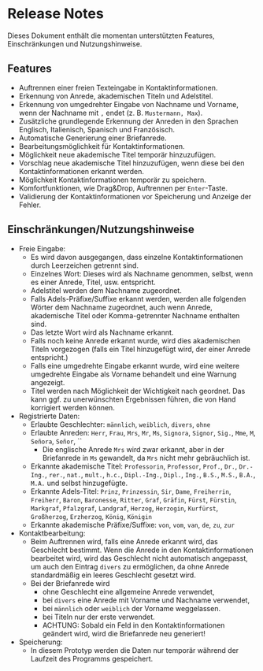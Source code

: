 # Release Notes

Dieses Dokument enthält die momentan unterstützten Features, Einschränkungen und Nutzungshinweise.

## Features
* Auftrennen einer freien Texteingabe in Kontaktinformationen.
* Erkennung von Anrede, akademischen Titeln und Adelstitel.
* Erkennung von umgedrehter Eingabe von Nachname und Vorname, wenn der Nachname mit `,` endet (z. B. `Mustermann, Max`).
* Zusätzliche grundlegende Erkennung der Anreden in den Sprachen Englisch, Italienisch, Spanisch und Französisch.
* Automatische Generierung einer Briefanrede.
* Bearbeitungsmöglichkeit für Kontaktinformationen.
* Möglichkeit neue akademische Titel temporär hinzuzufügen.
* Vorschlag neue akademische Titel hinzuzufügen, wenn diese bei den Kontaktinformationen erkannt werden.
* Möglichkeit Kontaktinformationen temporär zu speichern.
* Komfortfunktionen, wie Drag&Drop, Auftrennen per `Enter`-Taste.
* Validierung der Kontaktinformationen vor Speicherung und Anzeige der Fehler.

## Einschränkungen/Nutzungshinweise
* Freie Eingabe:
	* Es wird davon ausgegangen, dass einzelne Kontaktinformationen durch Leerzeichen getrennt sind.
	* Einzelnes Wort: Dieses wird als Nachname genommen, selbst, wenn es einer Anrede, Titel, usw. entspricht.
	* Adelstitel werden dem Nachname zugeordnet.
	* Falls Adels-Präfixe/Suffixe erkannt werden, werden alle folgenden Wörter dem Nachname zugeordnet, auch wenn Anrede, akademische Titel oder Komma-getrennter Nachname enthalten sind.
	* Das letzte Wort wird als Nachname erkannt.
	* Falls noch keine Anrede erkannt wurde, wird dies akademischen Titeln vorgezogen (falls ein Titel hinzugefügt wird, der einer Anrede entspricht.)
	* Falls eine umgedrehte Eingabe erkannt wurde, wird eine weitere umgedrehte Eingabe als Vorname behandelt und eine Warnung angezeigt.
	* Titel werden nach Möglichkeit der Wichtigkeit nach geordnet. Das kann ggf. zu unerwünschten Ergebnissen führen, die von Hand korrigiert werden können.
* Registrierte Daten:
	* Erlaubte Geschlechter: `männlich`, `weiblich`, `divers`, `ohne`
	* Erlaubte Anreden: `Herr`, `Frau`, `Mrs`, `Mr`, `Ms`, `Signora`, `Signor`, `Sig.`, `Mme`, `M`, `Señora`, `Señor`, ``
		* Die englische Anrede `Mrs` wird zwar erkannt, aber in der Briefanrede in `Ms` gewandelt, da `Mrs` nicht mehr gebräuchlich ist.
	* Erkannte akademische Titel: `Professorin`, `Professor`, `Prof.`, `Dr.`, `Dr.-Ing.`, `rer.`, `nat.`, `mult.`, `h.c.`, `Dipl.-Ing.`, `Dipl.`, `Ing.`, `B.S.`, `M.S.`, `B.A.`, `M.A.` und selbst hinzugefügte.
	* Erkannte Adels-Titel: `Prinz`, `Prinzessin`, `Sir`, `Dame`, `Freiherrin`, `Freiherr`, `Baron`, `Baronesse`, `Ritter`, `Graf`, `Gräfin`, `Fürst`, `Fürstin`, `Markgraf`, `Pfalzgraf`, `Landgraf`, `Herzog`, `Herzogin`, `Kurfürst`, `Großherzog`, `Erzherzog`, `König`, `Königin`
	* Erkannte akademische Präfixe/Suffixe: `von`, `vom`, `van`, `de`, `zu`, `zur`
* Kontaktbearbeitung:
	* Beim Auftrennen wird, falls eine Anrede erkannt wird, das Geschlecht bestimmt. Wenn die Anrede in den Kontaktinformationen bearbeitet wird, wird das Geschlecht nicht automatisch angepasst, um auch den Eintrag `divers` zu ermöglichen, da ohne Anrede standardmäßig ein leeres Geschlecht gesetzt wird.
	* Bei der Briefanrede wird 
		* ohne Geschlecht eine allgemeine Anrede verwendet, 
		* bei `divers` eine Anrede mit Vorname und Nachname verwendet,
		* bei `männlich` oder `weiblich` der Vorname weggelassen.
		* bei Titeln nur der erste verwendet.
		* ACHTUNG: Sobald ein Feld in den Kontaktinformationen geändert wird, wird die Briefanrede neu generiert!
* Speicherung:
	* In diesem Prototyp werden die Daten nur temporär während der Laufzeit des Programms gespeichert.
